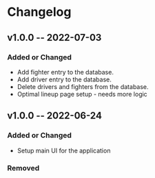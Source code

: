 # Changelog

## v1.0.0 -- 2022-07-03

### Added or Changed
* Add fighter entry to the database.
* Add driver entry to the database.
* Delete drivers and fighters from the database.
* Optimal lineup page setup - needs more logic

## v1.0.0 -- 2022-06-24

### Added or Changed
* Setup main UI for the application

### Removed
